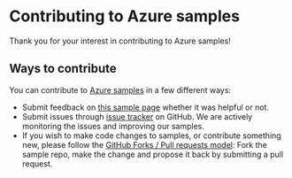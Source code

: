 # Contributing to Azure samples

Thank you for your interest in contributing to Azure samples!

## Ways to contribute

You can contribute to [Azure samples](https://github.com/Azure-Samples/compute-dotnet-manage-virtual-machine-using-vm-extensions) in a few different ways:

- Submit feedback on [this sample page](https://azure.microsoft.com/documentation/samples/compute-dotnet-manage-virtual-machine-using-vm-extensions/) whether it was helpful or not.  
- Submit issues through [issue tracker](https://github.com/Azure-Samples/compute-dotnet-manage-virtual-machine-using-vm-extensions/issues) on GitHub. We are actively monitoring the issues and improving our samples.
- If you wish to make code changes to samples, or contribute something new, please follow the [GitHub Forks / Pull requests model](https://help.github.com/articles/fork-a-repo/): Fork the sample repo, make the change and propose it back by submitting a pull request.